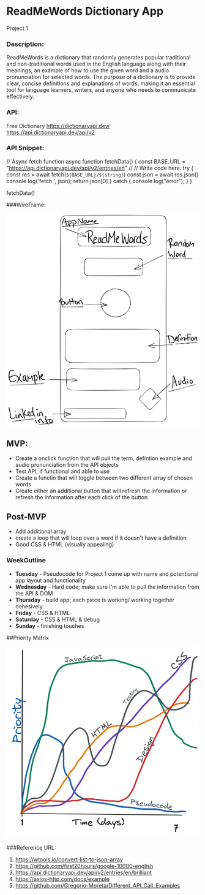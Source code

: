 # ReadMeWords Dictionary App

Project 1

### Description:

ReadMeWords is a dictionary that randomly generates popular traditional and non-traditional words used in the English language along with their meanings, an example of how to use the given word and a audio pronunciation for selected words. The purpose of a dictionary is to provide clear, concise definitions and explanations of words, making it an essential tool for language learners, writers, and anyone who needs to communicate effectively.

### API:

Free Dictionary
https://dictionaryapi.dev/
https://api.dictionaryapi.dev/api/v2

### API Snippet:

// Async fetch function
async function fetchData() {
    const BASE_URL = "https://api.dictionaryapi.dev/api/v2/entries/en"
    //   // Write code here.
    try {
      const res = await fetch(`${BASE_URL}/${string}`)
      const json = await res.json()
      console.log('fetch     ', json);
      return json[0] 
      }
    catch {
      console.log("error");
    }
  }

fetchData()


###WireFrame: 

<img src="images/WireFrame2.png">


## MVP: 

- Create a onclick function that will pull the term, defintion example and audio pronunciation from the API objects
- Test API, if functional and able to use
- Create a functin that will toggle between two different array of chosen words
- Create either an additional button that will refresh the information or refresh the information after each click of the button 

## Post-MVP

- Add additional array
- create a loop that will loop over a word if it doesn't have a definition 
- Good CSS & HTML (visually appealing)



### WeekOutline

- **Tuesday** - Pseudocode for Project 1 come up with name and potentional app layout and functionality 
- **Wednesday** - Hard code; make sure I'm able to pull the information from the API & DOM
- **Thursday** - build app; each piece is working/ working together cohesively
- **Friday** - CSS & HTML 
- **Saturday** - CSS & HTML & debug
- **Sunday** - finishing touches 

##Priority Matrix

<img src="images/Priority Matrix.png">


###Reference URL:

  1. https://wtools.io/convert-list-to-json-array
  2. https://github.com/first20hours/google-10000-english
  3. https://api.dictionaryapi.dev/api/v2/entries/en/brilliant
  4. https://axios-http.com/docs/example
  5. https://github.com/Gregorio-Moreta/Different_API_Call_Examples